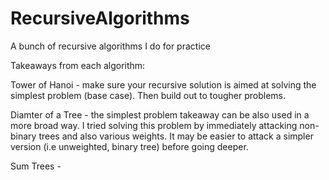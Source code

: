 # RecursiveAlgorithms
A bunch of recursive algorithms I do for practice

Takeaways from each algorithm:

Tower of Hanoi - make sure your recursive solution is aimed at solving the simplest problem (base case). Then build out to tougher problems.

Diamter of a Tree - the simplest problem takeaway can be also used in a more broad way. I tried solving this problem by immediately attacking non-binary trees and also various weights.
It may be easier to attack a simpler version (i.e unweighted, binary tree) before going deeper.

Sum Trees -
